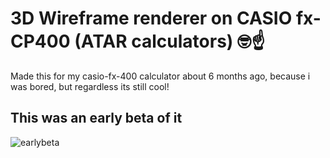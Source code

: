 # 3D Wireframe renderer on CASIO fx-CP400 (ATAR calculators) 🤓☝️
Made this for my casio-fx-400 calculator about 6 months ago, because i was bored, but regardless its still cool!

## This was an early beta of it

![earlybeta](https://github.com/jh1sc/3D-On-Calc/blob/main/20230312_192234.gif)
